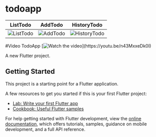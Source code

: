 # todoapp

| ListTodo | AddTodo  | HistoryTodo  |
| ------- | --- | --- |
| ![ListTodo](https://firebasestorage.googleapis.com/v0/b/phones-3efa3.appspot.com/o/listTodo.png?alt=media&token=8ce86dcb-3c1c-48ff-9b5e-58a9e12cae30&_gl=1*1h0kbfw*_ga*MTA2MzI5MTYxMy4xNjg2MzgzNDI1*_ga_CW55HF8NVT*MTY4NjU2MjQxOC4yLjEuMTY4NjU2MjU1MC4wLjAuMA..) | ![AddTodo](https://firebasestorage.googleapis.com/v0/b/phones-3efa3.appspot.com/o/addTodo.png?alt=media&token=59173921-d26f-4fd5-bc2b-3e1a2447af58&_gl=1*2xf19r*_ga*MTA2MzI5MTYxMy4xNjg2MzgzNDI1*_ga_CW55HF8NVT*MTY4NjU2MjQxOC4yLjEuMTY4NjU2MjU5NS4wLjAuMA..) | ![HistoryTodo](https://firebasestorage.googleapis.com/v0/b/khajornsakdev.appspot.com/o/historyTodo.png?alt=media&token=ba79d66d-bac2-41e3-b93e-ab36ed733a69&_gl=1*1wp9rls*_ga*MTA2MzI5MTYxMy4xNjg2MzgzNDI1*_ga_CW55HF8NVT*MTY4NjU2MjQxOC4yLjEuMTY4NjU2MjY0NC4wLjAuMA..) |

#Video TodoApp
[![Watch the video](https://firebasestorage.googleapis.com/v0/b/phones-3efa3.appspot.com/o/listTodo.png?alt=media&token=8ce86dcb-3c1c-48ff-9b5e-58a9e12cae30&_gl=1*1h0kbfw*_ga*MTA2MzI5MTYxMy4xNjg2MzgzNDI1*_ga_CW55HF8NVT*MTY4NjU2MjQxOC4yLjEuMTY4NjU2MjU1MC4wLjAuMA..)](https://youtu.be/n43MxxeDk0I)

A new Flutter project.

## Getting Started

This project is a starting point for a Flutter application.

A few resources to get you started if this is your first Flutter project:

- [Lab: Write your first Flutter app](https://docs.flutter.dev/get-started/codelab)
- [Cookbook: Useful Flutter samples](https://docs.flutter.dev/cookbook)

For help getting started with Flutter development, view the
[online documentation](https://docs.flutter.dev/), which offers tutorials,
samples, guidance on mobile development, and a full API reference.
